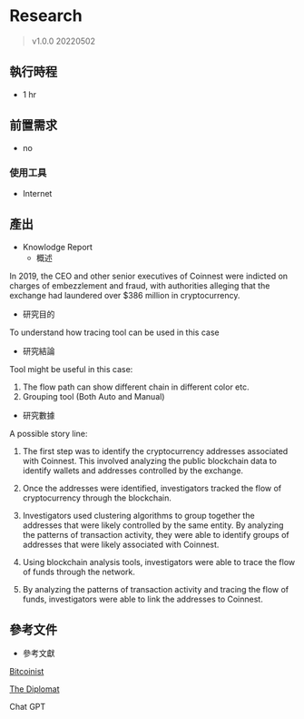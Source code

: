 # Research
> v1.0.0 20220502
## 執行時程
- 1 hr

## 前置需求
- no
### 使用工具
- Internet

## 產出
- Knowlodge Report
  - 概述
  
 In 2019, the CEO and other senior executives of Coinnest were indicted on charges of embezzlement and fraud, with authorities alleging that the exchange had laundered over $386 million in cryptocurrency.
 
  - 研究目的
  
  To understand how tracing tool can be used in this case
  
  - 研究結論
  
  Tool might be useful in this case:
  
  1. The flow path can show different chain in different color etc.
  2. Grouping tool (Both Auto and Manual)
  
  
  - 研究數據
  
  A possible story line:
  
  1. The first step was to identify the cryptocurrency addresses associated with Coinnest. This involved analyzing the public blockchain data to identify wallets and addresses controlled by the exchange.
  
  2. Once the addresses were identified, investigators tracked the flow of cryptocurrency through the blockchain. 
  
  3. Investigators used clustering algorithms to group together the addresses that were likely controlled by the same entity. By analyzing the patterns of transaction activity, they were able to identify groups of addresses that were likely associated with Coinnest.
 
  4. Using blockchain analysis tools, investigators were able to trace the flow of funds through the network.
  
  5. By analyzing the patterns of transaction activity and tracing the flow of funds, investigators were able to link the addresses to Coinnest. 
  
 
  

## 參考文件
- 參考文獻

[Bitcoinist](https://bitcoinist.com/coinnest-crypto-exchange-ceo-arrested-fraud-embezzlement/)

[The Diplomat](https://thediplomat.com/2019/11/what-hides-behind-south-korean-cryptocurrency-regulation-policy/)

Chat GPT

